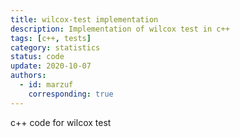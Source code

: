 ```yaml
---
title: wilcox-test implementation
description: Implementation of wilcox test in c++
tags: [c++, tests] 
category: statistics
status: code
update: 2020-10-07
authors:
  - id: marzuf
    corresponding: true
---
```


c++ code for wilcox test
